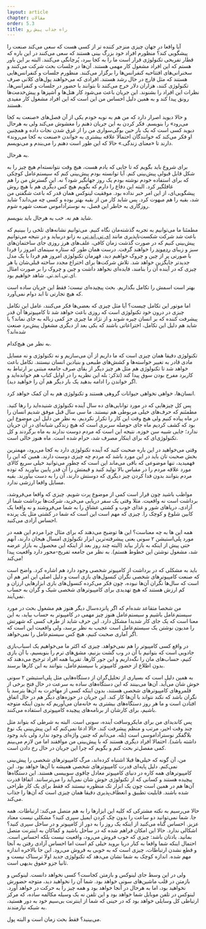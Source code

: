 ```yaml
---
layout: article
chapter: مقالات
order: 5.3
title: راه جذاب پیش رو
---
```




آیا واقعا در جهان چیزی منزجر کننده تر از کسی هست که سعی می‌کند صنعت را پیشگویی کند؟ منظورم افراد خود بزرگ بینی هستند که سعی می‌کنند در این باره که قطار تفریحی تکنولوژی قرار است ما را به کجا ببرد، پُرچانگی می‌کنند. البته بر این باور هستم که این افراد مشغول کار مهمی هستند. آن‌ها در جلسات بحث شرکت می‌کنند و سخنرانی‌های افتتاحیه کنفرانس‌ها را برگزار می‌کنند. منظورم جلسات و کنفرانس‌هایی هستند که مثل قارچ در حال رشد هستند. افرادی که می‌خواهند پول‌های کلانی صرف تکنولوژی کنند، هزاران دلار خرج می‌کنند تا بتوانند با حضور در جلسات و کنفرانس‌ها، نظرات این افراد را بشنوند. این جریان باعث می‌شود کار هتل‌ها و آشپزها و پیش‌خدمت‌ها رونق پیدا کند و به همین دلیل احساس من این است که این افراد مشغول کار مفیدی هستند.

و حالا دیوید اصرار دارد که من هم به نوبه خودم یکی از آن فصل‌های «صنعت به کجا می‌رود» را بنویسم. فکر کردن به این جریان ذهنم را مغشوش می‌کند ولی به هرحال دیوید کسی است که یک بار حین بوگی‌سواری من را از غرق شدن نجات داده و همچنین او فکر می‌کند که خوانندگان احتمالا علاقه بیشتری به خواندن «صنعت به کجا می‌روند» دارند تا «معنای زندگی.» حالا که این طور است دهنم را می‌بندم و می‌نویسم.

به هرحال.

برای شروع باید بگویم که تا جایی که یادم هست، هیچ وقت نتوانسته‌ام هیچ چیز را به شکل قابل قبولی پیش‌بینی کنم. آیا توانسته بودم پیش‌بینی کنم که سیستم‌عامل کوچکی که برای استفاده خودم نوشته بودم یک روز جهانگیر شود؟ نه. این گسترش من را هم غافلگیر کرد. البته این دفاع را دارم که بگویم هیچ کس دیگری هم با هیچ روش پیشگویی‌ای، از این امر خبر نداده بود. موفقیت لینوکس همان قدر که باعث شگفتی من شد، بقیه را هم مبهوت کرد. پس شاید کار من از بقیه بهتر بوده و کسی چه می‌داند؟ شاید روزگاری به خاطر این فصل، به نوسترآداموس صنعت شهره شوم. 

شاید هم نه. خب به هرحال باید بنویسم.

مطمئنا ما می‌توانیم به تجربه گذشته‌مان نگاه کنیم. می‌توانیم نشانه‌های تلخی را ببینیم که باعث شد شرکت شکست‌ناپذیری مانند <abbr title="AT&T">ای.تی.اند.تی</abbr > به زانو دربیاید و در نتیجه می‌توانیم پیش‌بینی کنیم که در صورت گذشت زمان کافی، علف‌های هرز روزی جای ساختمان‌های سبز و زیبای <abbr title="Redmond - مقر اصلی شرکت مایکروسافت">ردموند</abbr > را خواهند گرفت. درست همان طور که ستاره سینمای امروز را فردا با صورتی پر از چین و چروک خواهیم دید، قهرمان تکنولوژی امروز هم فردا با یک مدل جدیدتر جایگزین خواهد شد. تلاش شرکت‌ها برای اختراع مجدد ساخته قبلی‌شان یا هر چیزی که در آینده آن را بنامند، فایده‌ای نخواهد داشت و چین و چروک را بر صورت امثال ای.تی.اند.تی. شاهد خواهیم بود. 

بهتر است اسمش را تکامل بگذاریم. بحث پیچیده‌ای نیست؛ فقط این جریان ساده است که هیچ تجارتی تا ابد دوام نمی‌آورد. 

اما موتور این تکامل چیست؟‌ آیا مثل چیزی که بعضی‌ها فکر می‌کنند، عامل این تکامل چیزی در درون خود تکنولوژی است که روزی باعث خواهد شد تا کامپیوترها آن قدر پیشرفت کننده که بر انسان چیره شوند و از نژاد ما چیزی جز کمی زباله به جای نماند؟ یا شاید هم دلیل این تکامل، اختراعاتی باشند که یکی بعد از دیگری مشغول پیش‌برد صنعت شده‌اند؟

به نظر من هیچ‌کدام. 

تکنولوژی دقیقا همان چیزی است که ما داریم از آن می‌سازیم و نه تکنولوژی و نه مسایل مادی قادر به تغییر خواسته‌ها و کشش‌های طبیعی و بنیادین انسان نیستند. تکامل باعث خواهد شد تا تکنولوژی هم مثل هر چیز دیگر از بقای صرف جامعه مبتنی بر ارتباط به کاربرد مفرح بودن سوق پیدا کند (تذکر: بله این نظریه را در اوایل کتاب هم خوانده‌اید و اگر خواندن را ادامه بدهید یک بار دیگر هم آن را خواهید دید).

انسان‌ها، خواهی نخواهی حیوانات گروهی هستند و تکنولوژی هم به آن کمک خواهد کرد. 

پس کل چیزهایی که در مورد توانایی‌های ده سال آینده تکنولوژی شنیده‌اید را رها کنید. مطمئنم که حرف‌های خیلی مربوطی هم نیستند. ما سی سال قبل موفق شدیم انسان را در ماه پیاده کنیم ولی هیچ وقت این کار را تکرار نکردیم. به نظر من دلیل این موضوع این بود که کشف کردیم ماه جای حوصله سربری است که هیچ زندگی شبانه‌ای در آن جریان ندارد؛ جایی شبیه سن خوزه. نتیجه این است که مردم دوست ندارند به ماه برگردند و کل تکنولوژی‌ای که برای اینکار مصرف شد، حرام شده است. ماه هنوز خالی است. 

وقتی می‌خواهید در این باره صحبت کنید که آینده تکنولوژی دارد به کجا می‌رود، مهمترین بخش صحبت تان باید در این مورد باشد که مردم چه چیزی  دوست دارند. همین که این را فهمیدید، تنها موضوعی که باقی می‌ماند این است که چطور می‌توانید خیلی سریع کالای مورد علاقه مردم را در مقیاس بالا تولید کنید و قیمتش را آن قدر پایین بیاورید که توده مردم بتوانند بدون فدا کردن چیز دیگری که دوستش دارند، آن را به دست بیاورند. بقیه مسایل واقعا ارزشی ندارد.

مواظب باشید چون قرار است کمی از موضوع پرت شویم. چیزی که واقعا می‌فروشد، برداشت است نه واقعیت. مثلا وقتی یک سفر دریایی می‌خرید، شرکت‌ها برداشت شما از آزادی، دریاهای شور و غذای خوب و کشتی عشاق را به شما می‌فروشند و نه واقعا یک کابین شلوغ و کوچک را. چیزی که مهم است این است که شما در کشتی مثل یک پرنده  احساس آزادی می‌کنید.

همه این ها به چه معناست؟ این ها توضیح می‌دهند که برای مثال چرا مردم این همه در مورد پلی‌استیشن ۲ سونی یعنی پیشرفته‌ترین ابزار تکنولوژی امسال هیجان دارند، آنهم حتی پیش از اینکه به بازار بیاید (البته چند روز بعد از اینکه این محصول به بازار عرضه شد، مشغول نوشتن این خطوط هستم). به نظر من جامعه تفریح-محور دارد واقعیت پیدا می‌کند!

باید به مشکلی که در برداشت از کامپیوتر شخصی وجود دارد هم اشاره کرد. واضح است که صنعت کامپیوترهای شخصی نگران کنسول‌های بازی است و دلیل اصلی این امر هم آن است که سال‌ها نگران آن‌ها نبوده، چون فکر می‌کرده کنسول‌های بازی ابزارهایی ارزان و کم ارزش هستند که هیچ تهدیدی برای کامپیوترهای شخصی شیک و گران به حساب نمی‌آیند. 

من شخصا متقاعد شده‌ام که اگر پانزده‌سال دیگر هنوز هم مشغول بحث در مورد سیستم‌عامل باشیم و سیستم‌عامل هنوز چیز مهمی در کامپیوتر به حساب بیاید، به این معنا است که یک جای کار شدیدا مشکل دارد. این حرف شاید از طرف کسی که شهرتش را مدیون نوشتن یک سیستم‌عامل است عجیب به نظر برسد، ولی واقعیت این است که اگر آماری صحبت کنیم، هیچ کس سیستم‌عامل را نمی‌خواهد. 

در واقع کسی کامپیوتر را هم نمی‌خواهد. چیزی که اکثر ما می‌خواهیم یک اسباب‌بازی جادویی است که بتوانیم با آن در وب گشت بزنیم، مشق‌های ترم را بنویسیم، با آن بازی کنیم، حساب‌های مان را نگه‌داریم و این جور کارها. تقریبا همه افراد ترجیح می‌دهند که بدون اطلاع از حضور کامپیوتر یا سیستم‌عامل، بتوانند به این کارها برسند. 

به همین دلیل است که بسیاری از تحلیل‌گران از دستگاه‌هایی مثل پلی‌استیشن ۲ سونی خوش شان می‌آید. آن‌ها می‌بینند که این دستگاه‌های ساده به سرعت در حال فتح برخی از قلمروهای کامپیوترهای شخصی هستند، بدون اینکه کسی از مهاجرت به آن‌ها بترسد یا نگران باشد که نکند نتواند با آن‌ها کار کند. این جریان در حوزه‌های دیگر هم در حال اتفاق افتادن است و ما هر روز دستگاه‌های بیشتری به خانه‌مان می‌آوریم که بدون اینکه متوجه باشیم، برای کارشان از برنامه‌های پیچیده کامپیوتری استفاده می‌کنند. 

پس کاندیدای من برای مایکروسافت آینده،‌ سونی است. البته به شرطی که بتواند مثل چند وقت اخیر، مرتب و منظم پیشرفت کند. حالا ادعا نمی‌کنم که این پیش‌بینی یک نوع بلاگفکر نوسترآداموسی است (بله. می‌دانم که چنین واژه‌ای وجود ندارد ولی باید وجود داشته باشد). احتمالا افراد دیگری هستند که با پیش‌بینی من موافقند اما من لازم می‌بینم کمی مفصل‌تر بحث کنم و بگویم که چرا این جریان در حال رخ دادن است.

من، آن گونه که خیلی‌ها قبلا اشتباه کرده‌اند، مرگ کامپیوترهای شخصی را پیش‌بینی نمی‌کنم. دلیل پایه‌ای قدرت کامپیوترهای شخصی همیشه با آن‌ها خواهد بود. این کامپیوترهای همه کاره در دنیای کامپیوتر معادل چاقوی سوییسی هستند. این دستگاه‌ها پیچیده هستند و کسانی که از تکنولوژی خوش شان نمی‌آید را می‌ترسانند. اتفاقا قدرت آن‌ها هم در همین است چون یک ابزار تک منظوره نیستند که فقط برای یک کار طراحی شده باشند. قابلیت تطبیق و انعطاف‌پذیری دقیقا همان‌ چیزی است که آن‌ها را جذاب می‌کند. 

حالا می‌رسیم به نکته‌ مشترکی که کلیه این ابزارها را به هم متصل می‌کند: ارتباطات. همه جا. شما نمی‌توانید دو ساعت را بدون چک کردن ایمیل سپری کنید؟ مشکلی نیست معتاد عزیز. احساس گناه می‌کنید از اینکه یک روز را به دور از کامپیوتر و در ساحل سپری کنید؟ اشکالی ندارد. حالا این امکان فراهم شده که در ساحل باشید و کماکان به اینترنت متصل بمانید. یادتان باشد: چیزی که خوب فروش می‌رود، واقعیت نیست بلکه احساس است. احتمال اینکه شما واقعا به کنار دریا بروید خیلی کم است اما احساس آزادی رفتن به آنجا و قطع نشدن ارتباطات، چیزی است که به خوبی به فروش می‌رود. این جا بالاخره اندازه مهم شده. اندازه کوچک به شما نشان می‌دهد که تکنولوژی جدید اولا ترسناک نیست و ثانیا جزو حقوق بدیهی است.

ولی در این وسط جای لینوکس و بازمتن کجاست؟ کسی نخواهد دانست. لینوکس و بازمتن در قلب ماشین‌های سونی خواهد بود. شما آن را نخواهید دید، متوجه حضورش نخواهید بود، اما به هرحال در آنجا خواهد بود و همه چیز را به حرکت در خواهد آورد. لینوکس در تلفن موبایل شما خواهد بود و این تلفن نه یک وسیله مکالمه ساده، که مرکز ارتباطی کل وسایلی خواهد بود که در حینی که شما از اینترنت بی‌سیم خود به دور هستید، به شبکه نیازمندند. 

می‌بینید؟ فقط بحث زمان است و البته پول. 



